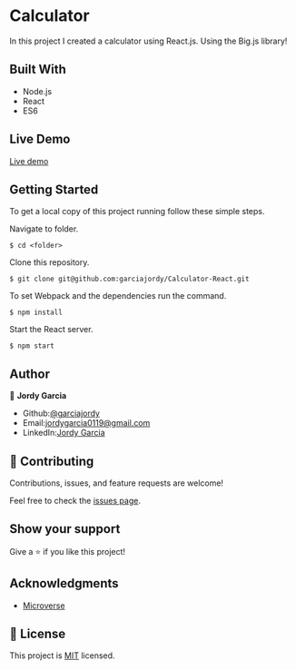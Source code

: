 # Calculator

In this project I created a calculator using React.js. Using the Big.js library!

## Built With
- Node.js
- React
- ES6

## Live Demo

[Live demo](https://calculator-react-official.herokuapp.com/)
## Getting Started

To get a local copy of this project running follow these simple steps.

Navigate to folder.
```
$ cd <folder>
```

Clone this repository.
 ```
$ git clone git@github.com:garciajordy/Calculator-React.git
 ```

To set Webpack and the dependencies run the command.

 ```
$ npm install
 ```

Start the React server.

```
$ npm start
```

## Author

👤 **Jordy Garcia**

- Github:[@garciajordy](https://github.com/garciajordy)
- Email:[jordygarcia0119@gmail.com](https://mail.google.com/mail/?view=cm&source=mailto&to=jordygarcia0119@gmail.com)
- LinkedIn:[Jordy Garcia](https://www.linkedin.com/in/jordy-garcia-675849206/)

## 🤝 Contributing

Contributions, issues, and feature requests are welcome!

Feel free to check the [issues page](https://github.com/garciajordy/Calculator-React/issues).

## Show your support

Give a ⭐️ if you like this project!

## Acknowledgments

- [Microverse](https://microverse.com)

## 📝 License

This project is [MIT](https://mit-license.org/) licensed.

